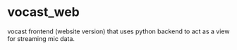 # vocast_web
vocast frontend (website version) that uses python backend to act as a view for streaming mic data.
